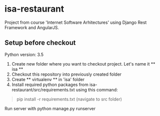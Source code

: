 # isa-restaurant

Project from course 'Internet Software Arhitectures' using Django Rest Framework and AngularJS.

## Setup before checkout

Python version: 3.5

1. Create new folder where you want to checkout project. Let's name it ** isa **
2. Checkout this repository into previously created folder
3. Create ** virtualenv ** in 'isa' folder
4. Install required python packages from isa-restaurant/src/requirements.txt using this command:
> pip install -r requirements.txt (navigate to src folder)

Run server with python manage.py runserver
	
